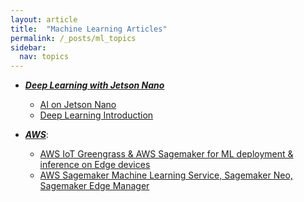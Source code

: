 ```yaml
---
layout: article
title:  "Machine Learning Articles"
permalink: /_posts/ml_topics
sidebar:
  nav: topics
---
```


- __*<u>Deep Learning with Jetson Nano</u>*__
  - [AI on Jetson Nano](/_post/ml_ai_dl/ai_on_jetson_nano)
  - [Deep Learning Introduction](/_post/ml_ai/deep_learning_introduction)

- __*<u>AWS</u>*__:
  - [AWS IoT Greengrass & AWS Sagemaker for ML deployment & inference on Edge devices](/_posts/aws/ml/iot/sagemaker-greengrass-v1-v2-ml-inference)
  - [AWS Sagemaker Machine Learning Service, Sagemaker Neo, Sagemaker Edge Manager](/_posts/aws/ml/sagemaker/edge)
